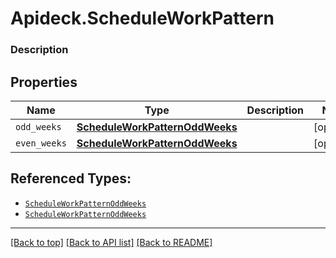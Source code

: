 # Apideck.ScheduleWorkPattern

### Description

## Properties
Name | Type | Description | Notes
------------ | ------------- | ------------- | -------------
`odd_weeks` | [**ScheduleWorkPatternOddWeeks**](ScheduleWorkPatternOddWeeks.md) |  | [optional] 
`even_weeks` | [**ScheduleWorkPatternOddWeeks**](ScheduleWorkPatternOddWeeks.md) |  | [optional] 





## Referenced Types:
* [`ScheduleWorkPatternOddWeeks`](ScheduleWorkPatternOddWeeks.md)
* [`ScheduleWorkPatternOddWeeks`](ScheduleWorkPatternOddWeeks.md)

---

[[Back to top]](#) [[Back to API list]](../../../../README.md#documentation-for-api-endpoints) [[Back to README]](../../../../README.md)


